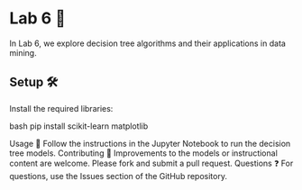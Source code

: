 # Lab 6 🧬

In Lab 6, we explore decision tree algorithms and their applications in data mining.

## Setup 🛠️

Install the required libraries:

bash
pip install scikit-learn matplotlib

Usage 🚀
Follow the instructions in the Jupyter Notebook to run the decision tree models.
Contributing 🤝
Improvements to the models or instructional content are welcome. Please fork and submit a pull request.
Questions ❓
For questions, use the Issues section of the GitHub repository.
